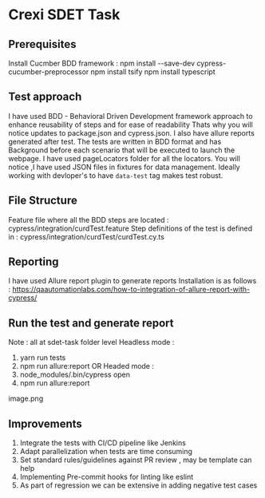 # Crexi SDET Task

## Prerequisites
Install Cucmber BDD framework :
npm install --save-dev cypress-cucumber-preprocessor
npm install tsify
npm install typescript

## Test approach
I have used BDD - Behavioral Driven Development framework approach to enhance reusability of steps and for ease of readability
Thats why you will notice updates to package.json and cypress.json. 
I also have allure reports generated after test.
The tests are written in BDD format and has Background before each scenario that will be executed to launch the webpage.
I have used pageLocators folder for all the locators. 
You will notice ,I have used JSON files in fixtures for data management.
Ideally working with devloper's to have `data-test` tag makes test robust. 

## File Structure
Feature file where all the BDD steps are located : cypress/integration/curdTest.feature
Step definitions of the test is defined in : cypress/integration/curdTest/curdTest.cy.ts

## Reporting
I have used Allure report plugin to generate reports
Installation is as follows : https://qaautomationlabs.com/how-to-integration-of-allure-report-with-cypress/

## Run the test and generate report 
Note : all at sdet-task folder level
Headless mode :
1. yarn run tests
2. npm run allure:report
OR
Headed mode : 
1. node_modules/.bin/cypress open
2. npm run allure:report

image.png

## Improvements
1. Integrate the tests with CI/CD pipeline like Jenkins
2. Adapt parallelization when tests are time consuming
3. Set standard rules/guidelines against PR review , may be template can help
4. Implementing Pre-commit hooks for linting like eslint
5. As part of regression we can be extensive in adding negative test cases

